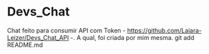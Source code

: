 # Devs_Chat
Chat feito para consumir API com Token - https://github.com/Laiara-Leizer/Devs_Chat_API -. A qual, foi criada por mim mesma.
git add README.md
